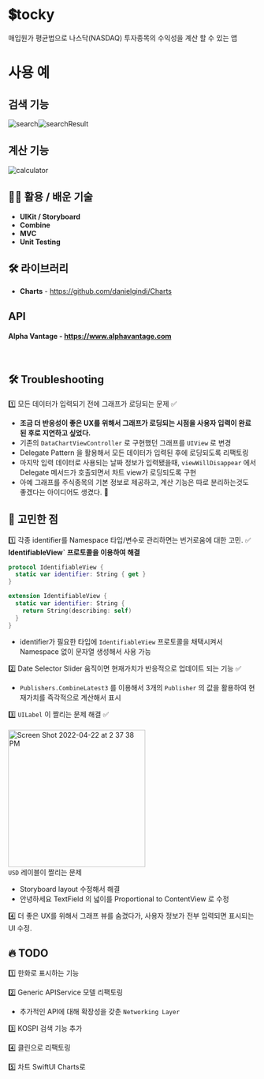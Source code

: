 # 💲tocky
매입원가 평균법으로 나스닥(NASDAQ) 투자종목의 수익성을 계산 할 수 있는 앱

# 사용 예
## 검색 기능
![search](https://user-images.githubusercontent.com/33091784/144051586-9b69e49f-5289-41a9-9c4f-ac275d08b847.gif)![searchResult](https://user-images.githubusercontent.com/33091784/144051574-af8e73e7-36b0-44bd-af66-c71ea7266d20.gif)

## 계산 기능
![calculator](https://user-images.githubusercontent.com/33091784/144052656-d1f13703-d06e-485e-84c5-1c576dc49499.gif)


## 🧑‍💻 활용 / 배운 기술
- **UIKit / Storyboard**
- **Combine**
- **MVC**
- **Unit Testing**

## 🛠 라이브러리
- **Charts**  -  https://github.com/danielgindi/Charts

## API
#### Alpha Vantage - https://www.alphavantage.com

<br>


## 🛠 Troubleshooting
 
1️⃣ 모든 데이터가 입력되기 전에 그래프가 로딩되는 문제 ✅
  - **조금 더 반응성이 좋은 UX를 위해서 그래프가 로딩되는 시점을 사용자 입력이 완료된 후로 지연하고 싶었다.**
  - 기존의 `DataChartViewController` 로 구현했던 그래프를 `UIView` 로 변경
  - Delegate Pattern 을 활용해서 모든 데이터가 입력된 후에 로딩되도록 리팩토링
  - 마지막 입력 데이터로 사용되는 날짜 정보가 입력됐을때, `viewWillDisappear` 에서 Delegate 메서드가 호출되면서 차트 view가 로딩되도록 구현
  - 아예 그래프를 주식종목의 기본 정보로 제공하고, 계산 기능은 따로 분리하는것도 좋겠다는 아이디어도 생겼다. 🤔


## 🤔 고민한 점


1️⃣ 각종 identifier를 Namespace 타입/변수로 관리하면는 번거로움에 대한 고민. ✅
**IdentifiableView` 프로토콜을 이용하여 해결**
  ```swift
  protocol IdentifiableView {
    static var identifier: String { get }
  }

  extension IdentifiableView {
    static var identifier: String {
      return String(describing: self)
    }
  }
  ```
  - identifier가 필요한 타입에 `IdentifiableView` 프로토콜을 채택시켜서 Namespace 없이 문자열 생성해서 사용 가능


2️⃣ Date Selector Slider 움직이면 현재가치가 반응적으로 업데이트 되는 기능 ✅
  - `Publishers.CombineLatest3` 를 이용해서 3개의 `Publisher` 의 값을 활용하여 현재가치를 즉각적으로 계산해서 표시
  

3️⃣ `UILabel` 이 짤리는 문제 해결 ✅
<br>
<br>
<img width="278" alt="Screen Shot 2022-04-22 at 2 37 38 PM" src="https://user-images.githubusercontent.com/33091784/164610205-4799d9bd-c2ba-4d29-a19a-495a8bd8cb64.png">
<br>
`USD` 레이블이 짤리는 문제 
- Storyboard layout 수정해서 해결 
- 안녕하세요 TextField 의 넓이를 Proportional to ContentView 로 수정 

4️⃣ 더 좋은 UX를 위해서 그래프 뷰를 숨겼다가, 사용자 정보가 전부 입력되면 표시되는 UI 수정.

## 🔥 TODO

1️⃣ 한화로 표시하는 기능

2️⃣ Generic APIService 모델 리팩토링
- 추가적인 API에 대해 확장성을 갖춘 `Networking Layer` 

3️⃣ KOSPI 검색 기능 추가

4️⃣ 클린으로 리팩토링

5️⃣ 차트 SwiftUI Charts로 

